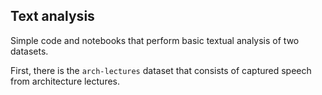 ## Text analysis

Simple code and notebooks that perform basic textual analysis of two datasets. 

First, there is the `arch-lectures` dataset that consists of captured speech from
architecture lectures. 


